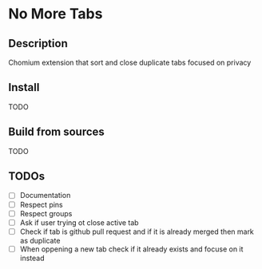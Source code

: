 # No More Tabs

## Description

Chomium extension that sort and close duplicate tabs focused on privacy

## Install

TODO

## Build from sources

TODO

## TODOs

- [ ] Documentation
- [ ] Respect pins
- [ ] Respect groups
- [ ] Ask if user trying ot close active tab
- [ ] Check if tab is github pull request and if it is already merged then
  mark as duplicate
- [ ] When oppening a new tab check if it already exists and focuse on it
  instead
